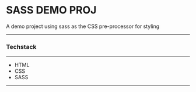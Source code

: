 # SASS DEMO PROJ

A demo project using sass as the CSS pre-processor for styling

---

### Techstack

---

- HTML
- CSS
- SASS

---
